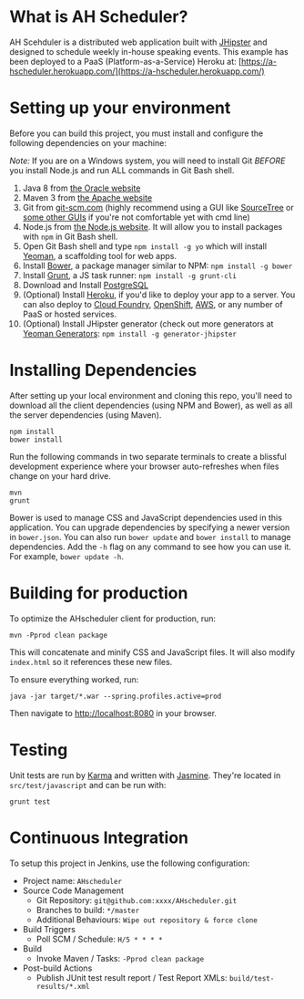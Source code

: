 # What is AH Scheduler?

AH Scehduler is a distributed web application built with [JHipster](http://jhipster.github.io/) and designed to schedule weekly in-house speaking events. This example has been deployed to a PaaS (Platform-as-a-Service) Heroku at: [https://a-hscheduler.herokuapp.com/](https://a-hscheduler.herokuapp.com/)

# Setting up your environment

Before you can build this project, you must install and configure the following dependencies on your machine:

*Note:* If you are on a Windows system, you will need to install Git *BEFORE* you install Node.js and run ALL commands in Git Bash shell.

1. Java 8 from [the Oracle website](http://www.oracle.com/technetwork/java/javase/downloads/index.html)
2. Maven 3 from [the Apache website](http://maven.apache.org/)
3. Git from [git-scm.com](http://git-scm.com/) (highly recommend using a GUI like [SourceTree](http://www.sourcetreeapp.com/) or [some other GUIs](https://git-scm.com/downloads/guis) if you're not comfortable yet with cmd line)
4. Node.js from [the Node.js website](http://nodejs.org/). It will allow you to install packages with `npm` in Git Bash shell.
5. Open Git Bash shell and type `npm install -g yo` which will install [Yeoman](http://yeoman.io/), a scaffolding tool for web apps.
6. Install [Bower](http://bower.io), a package manager similar to NPM: `npm install -g bower`
7. Install [Grunt](http://gruntjs.com/), a JS task runner: `npm install -g grunt-cli`
8. Download and Install [PostgreSQL](http://www.postgresql.org/download/)
9. (Optional) Install [Heroku](http://heroku.com), if you'd like to deploy your app to a server. You can also deploy to 
[Cloud Foundry](http://cloudfoundry.org/), [OpenShift](https://www.openshift.com/), [AWS](https://aws.amazon.com/), or
any number of PaaS or hosted services.
8. (Optional) Install JHipster generator (check out more generators at [Yeoman Generators](http://yeoman.io/generators/): `npm install -g generator-jhipster`

# Installing Dependencies

After setting up your local environment and cloning this repo, you'll need to download all the client dependencies 
(using NPM and Bower), as well as all the server dependencies (using Maven).

    npm install
    bower install

Run the following commands in two separate terminals to create a blissful development experience where your browser
auto-refreshes when files change on your hard drive.

    mvn
    grunt

Bower is used to manage CSS and JavaScript dependencies used in this application. You can upgrade dependencies by
specifying a newer version in `bower.json`. You can also run `bower update` and `bower install` to manage dependencies.
Add the `-h` flag on any command to see how you can use it. For example, `bower update -h`.

# Building for production

To optimize the AHscheduler client for production, run:

    mvn -Pprod clean package

This will concatenate and minify CSS and JavaScript files. It will also modify `index.html` so it references
these new files.

To ensure everything worked, run:

    java -jar target/*.war --spring.profiles.active=prod

Then navigate to [http://localhost:8080](http://localhost:8080) in your browser.

# Testing

Unit tests are run by [Karma][] and written with [Jasmine][]. They're located in `src/test/javascript` and can be run with:

    grunt test

# Continuous Integration

To setup this project in Jenkins, use the following configuration:

* Project name: `AHscheduler`
* Source Code Management
    * Git Repository: `git@github.com:xxxx/AHscheduler.git`
    * Branches to build: `*/master`
    * Additional Behaviours: `Wipe out repository & force clone`
* Build Triggers
    * Poll SCM / Schedule: `H/5 * * * *`
* Build
    * Invoke Maven / Tasks: `-Pprod clean package`
* Post-build Actions
    * Publish JUnit test result report / Test Report XMLs: `build/test-results/*.xml`

[JHipster]: https://jhipster.github.io/
[Node.js]: https://nodejs.org/
[Bower]: http://bower.io/
[Grunt]: http://gruntjs.com/
[BrowserSync]: http://www.browsersync.io/
[Karma]: http://karma-runner.github.io/
[Jasmine]: http://jasmine.github.io/2.0/introduction.html
[Protractor]: https://angular.github.io/protractor/
